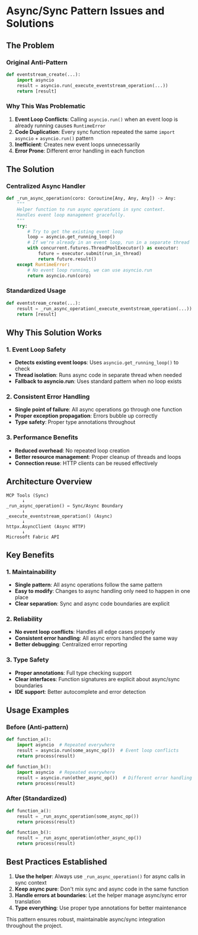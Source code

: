 # Async/Sync Pattern Issues and Solutions

## The Problem

### Original Anti-Pattern
```python
def eventstream_create(...):
    import asyncio
    result = asyncio.run(_execute_eventstream_operation(...))
    return [result]
```

### Why This Was Problematic
1. **Event Loop Conflicts**: Calling `asyncio.run()` when an event loop is already running causes `RuntimeError`
2. **Code Duplication**: Every sync function repeated the same `import asyncio` + `asyncio.run()` pattern
3. **Inefficient**: Creates new event loops unnecessarily
4. **Error Prone**: Different error handling in each function

## The Solution

### Centralized Async Handler
```python
def _run_async_operation(coro: Coroutine[Any, Any, Any]) -> Any:
    """
    Helper function to run async operations in sync context.
    Handles event loop management gracefully.
    """
    try:
        # Try to get the existing event loop
        loop = asyncio.get_running_loop()
        # If we're already in an event loop, run in a separate thread
        with concurrent.futures.ThreadPoolExecutor() as executor:
            future = executor.submit(run_in_thread)
            return future.result()
    except RuntimeError:
        # No event loop running, we can use asyncio.run
        return asyncio.run(coro)
```

### Standardized Usage
```python
def eventstream_create(...):
    result = _run_async_operation(_execute_eventstream_operation(...))
    return [result]
```

## Why This Solution Works

### 1. Event Loop Safety
- **Detects existing event loops**: Uses `asyncio.get_running_loop()` to check
- **Thread isolation**: Runs async code in separate thread when needed
- **Fallback to asyncio.run**: Uses standard pattern when no loop exists

### 2. Consistent Error Handling
- **Single point of failure**: All async operations go through one function
- **Proper exception propagation**: Errors bubble up correctly
- **Type safety**: Proper type annotations throughout

### 3. Performance Benefits
- **Reduced overhead**: No repeated loop creation
- **Better resource management**: Proper cleanup of threads and loops
- **Connection reuse**: HTTP clients can be reused effectively

## Architecture Overview

```
MCP Tools (Sync)
      ↓
_run_async_operation() ← Sync/Async Boundary
      ↓
_execute_eventstream_operation() (Async)
      ↓
httpx.AsyncClient (Async HTTP)
      ↓
Microsoft Fabric API
```

## Key Benefits

### 1. Maintainability
- **Single pattern**: All async operations follow the same pattern
- **Easy to modify**: Changes to async handling only need to happen in one place
- **Clear separation**: Sync and async code boundaries are explicit

### 2. Reliability
- **No event loop conflicts**: Handles all edge cases properly
- **Consistent error handling**: All async errors handled the same way
- **Better debugging**: Centralized error reporting

### 3. Type Safety
- **Proper annotations**: Full type checking support
- **Clear interfaces**: Function signatures are explicit about async/sync boundaries
- **IDE support**: Better autocomplete and error detection

## Usage Examples

### Before (Anti-pattern)
```python
def function_a():
    import asyncio  # Repeated everywhere
    result = asyncio.run(some_async_op())  # Event loop conflicts
    return process(result)

def function_b():
    import asyncio  # Repeated everywhere
    result = asyncio.run(other_async_op())  # Different error handling
    return process(result)
```

### After (Standardized)
```python
def function_a():
    result = _run_async_operation(some_async_op())
    return process(result)

def function_b():
    result = _run_async_operation(other_async_op())
    return process(result)
```

## Best Practices Established

1. **Use the helper**: Always use `_run_async_operation()` for async calls in sync context
2. **Keep async pure**: Don't mix sync and async code in the same function
3. **Handle errors at boundaries**: Let the helper manage async/sync error translation
4. **Type everything**: Use proper type annotations for better maintenance

This pattern ensures robust, maintainable async/sync integration throughout the project.

